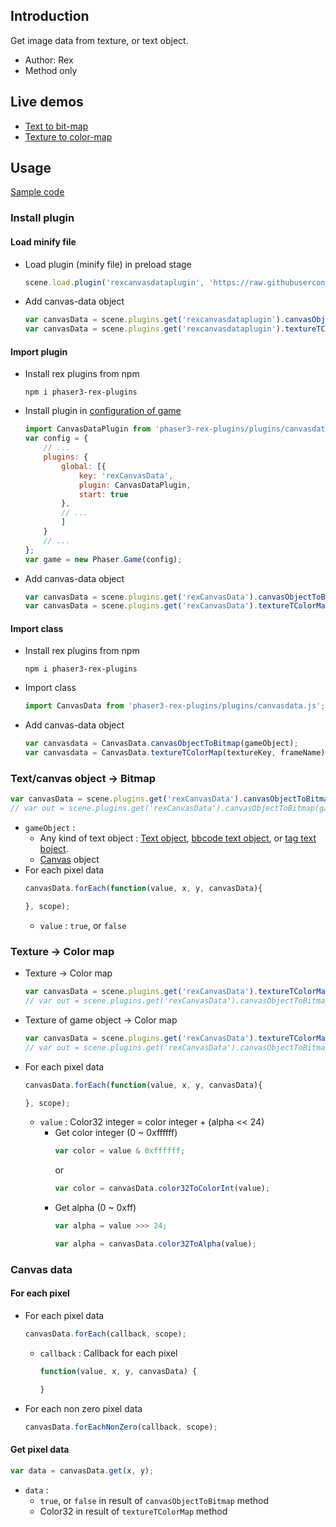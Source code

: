## Introduction

Get image data from texture, or text object.

- Author: Rex
- Method only

## Live demos

- [Text to bit-map](https://codepen.io/rexrainbow/pen/RzzOjK)
- [Texture to color-map](https://codepen.io/rexrainbow/pen/dBBLvY)

## Usage

[Sample code](https://github.com/rexrainbow/phaser3-rex-notes/tree/master/examples/canvasdata)

### Install plugin

#### Load minify file

- Load plugin (minify file) in preload stage
    ```javascript
    scene.load.plugin('rexcanvasdataplugin', 'https://raw.githubusercontent.com/rexrainbow/phaser3-rex-notes/master/dist/rexcanvasdataplugin.min.js', true);
    ```
- Add canvas-data object
    ```javascript
    var canvasData = scene.plugins.get('rexcanvasdataplugin').canvasObjectToBitmap(gameObject);
    var canvasData = scene.plugins.get('rexcanvasdataplugin').textureTColorMap(textureKey, frameName);
    ```

#### Import plugin

- Install rex plugins from npm
    ```
    npm i phaser3-rex-plugins
    ```
- Install plugin in [configuration of game](game.md#configuration)
    ```javascript
    import CanvasDataPlugin from 'phaser3-rex-plugins/plugins/canvasdata-plugin.js';
    var config = {
        // ...
        plugins: {
            global: [{
                key: 'rexCanvasData',
                plugin: CanvasDataPlugin,
                start: true
            },
            // ...
            ]
        }
        // ...
    };
    var game = new Phaser.Game(config);
    ```
- Add canvas-data object
    ```javascript
    var canvasData = scene.plugins.get('rexCanvasData').canvasObjectToBitmap(gameObject);
    var canvasData = scene.plugins.get('rexCanvasData').textureTColorMap(textureKey, frameName);
    ```

#### Import class

- Install rex plugins from npm
    ```
    npm i phaser3-rex-plugins
    ```
- Import class
    ```javascript
    import CanvasData from 'phaser3-rex-plugins/plugins/canvasdata.js';
    ```
- Add canvas-data object
    ```javascript
    var canvasdata = CanvasData.canvasObjectToBitmap(gameObject);
    var canvasdata = CanvasData.textureTColorMap(textureKey, frameName);
    ```

### Text/canvas object -> Bitmap

```javascript
var canvasData = scene.plugins.get('rexCanvasData').canvasObjectToBitmap(gameObject);
// var out = scene.plugins.get('rexCanvasData').canvasObjectToBitmap(gameObject, out);
```

- `gameObject` : 
    - Any kind of text object : [Text object](text.md), [bbcode text object](bbcodetext.md), or [tag text boject](tagtext.md). 
    - [Canvas](canvas.md) object
- For each pixel data
    ```javascript
    canvasData.forEach(function(value, x, y, canvasData){

    }, scope);
    ```
    - `value` : `true`, or `false`

### Texture -> Color map

- Texture -> Color map
    ```javascript
    var canvasData = scene.plugins.get('rexCanvasData').textureTColorMap(textureKey, frameName);
    // var out = scene.plugins.get('rexCanvasData').canvasObjectToBitmap(textureKey, frameName, out);
    ```
- Texture of game object -> Color map
    ```javascript
    var canvasData = scene.plugins.get('rexCanvasData').textureTColorMap(gameObject);
    // var out = scene.plugins.get('rexCanvasData').canvasObjectToBitmap(gameObject, out);
    ```
- For each pixel data
    ```javascript
    canvasData.forEach(function(value, x, y, canvasData){

    }, scope);
    ```
    - `value` : Color32 integer = color integer + (alpha << 24)
        - Get color integer (0 ~ 0xffffff)
            ```javascript
            var color = value & 0xffffff;
            ```
            or
            ```javascript
            var color = canvasData.color32ToColorInt(value);
            ```
        - Get alpha (0 ~ 0xff)
            ```javascript
            var alpha = value >>> 24;
            ```
            ```javascript
            var alpha = canvasData.color32ToAlpha(value);
            ```

### Canvas data

#### For each pixel

- For each pixel data
    ```javascript
    canvasData.forEach(callback, scope);
    ```
    - `callback` : Callback for each pixel
        ```javascript
        function(value, x, y, canvasData) {
    
        }
        ```
- For each non zero pixel data
    ```javascript
    canvasData.forEachNonZero(callback, scope);
    ```

#### Get pixel data

```javascript
var data = canvasData.get(x, y);
```

- `data` :
    - `true`, or `false` in result of `canvasObjectToBitmap` method
    - Color32 in result of `textureTColorMap` method